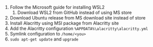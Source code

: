 
1. Follow the Microsoft guide for installing WSL2
   1. Download WSL2 from GitHub instead of using MS store
1. Download Ubuntu release from MS download site instead of store 
1. Install Alacritty using MSI package from Alacritty site
1. Add the Alacritty configuration
   `%APPDATA%\alacritty\alacritty.yml`
1. Symlink configuration to `/home/<you>`
1. `sudo apt-get update` and `upgrade`
